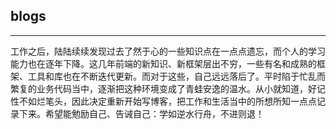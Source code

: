 ## blogs
-------
工作之后，陆陆续续发现过去了然于心的一些知识点在一点点遗忘，而个人的学习能力也在逐年下降。这几年前端的新知识、新框架层出不穷，一些有名和成熟的框架、工具和库也在不断迭代更新。而对于这些，自己远远落后了。平时陷于忙乱而繁复的业务代码当中，逐渐把这种环境变成了青蛙安逸的温水。从小就知道，好记性不如烂笔头，因此决定重新开始写博客，把工作和生活当中的所想所知一点点记录下来。希望能勉励自己、告诫自己：学如逆水行舟，不进则退！
